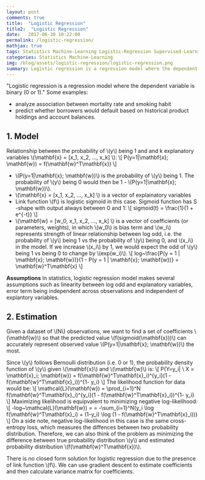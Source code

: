 ```yaml
---
layout: post
comments: true
title:  "Logistic Regression"
title2:  "Logistic Regression"
date:   2017-06-30 10:22:00
permalink: /logistic-regression/
mathjax: true
tags: Statistics Machine-Learning Logistic-Regression Supervised-Learning
categories: Statistics Machine-Learning
img: /blog/assets/logistic-regression/logistic-regression.png
summary: Logistic regression is a regression model where the dependent variable is binary...
---
```



"Logistic regression is a regression model where the dependent variable is binary (0 or 1)."
Some examples:
* analyze association between mortality rate and smoking habit
* predict whether borrowers would default based on historical product holdings and account balances.

## 1. Model
Relationship between the probability of \\(y\\) being 1 and and k explanatory variables \\(\mathbf{x} = [x_1, x_2, ..., x_k] \\):
\\[
P(y=1\|\mathbf{x}; \mathbf{w}) = f(\mathbf{w}^T\mathbf{x})
\\]

* \\(P(y=1\|\mathbf{x}; \mathbf{w})\\) is the probability of \\(y\\) being 1. The probability of \\(y\\) being 0 would then be 1 - \\(P(y=1\|\mathbf{x}; \mathbf{w})\\).
* \\(\mathbf{x} = [x_1, x_2, ..., x_k] \\) is a vector of explainatory variables
* Link function \\(f\\) is logistic sigmoid in this case. Sigmoid function has S -shape with output always between 0 and 1:
\\[
sigmoid(t) = \frac{1}{1 + e^{-t}}
\\]
* \\(\mathbf{w} = [w_0, x_1, x_2, ..., x_k] \\) is a vector of coefficients (or parameters, weights), in which \\(w_0\\) is bias term and \\(w_i\\) represents strength of linear relationship between log odd, i.e. the probability of \\(y\\) being 1 vs the probability of \\(y\\) being 0, and \\(x_i\\) in the model. If we increase \\(x_i\\) by 1, we would expect the odd of \\(y\\) being 1 vs being 0 to change by \\(exp(w_i)\\).
\\[
log~\frac{P(y = 1 \| \mathbf{x}; \mathbf{w})}{1 - P(y = 1 \| \mathbf{x}; \mathbf{w})} = \mathbf{w}^T\mathbf{x}
\\]

__Assumptions__
In statistics, logistic regression model makes several assumptions such as linearity between log odd and explanatory variables, error term being independent across observations and independent of explantory variables.

## 2. Estimation
Given a dataset of \\(N\\) observations, we want to find a set of coefficients \\(\mathbf{w}\\) so that the predicted value \\(f(sigmoid(\mathbf{x}))\\) can accurately represent observed value \\(P(y=1\|\mathbf{x}; \mathbf{w})\\) the most.

Since \\(y\\) follows Bernoulli distribution (i.e. 0 or 1), the probability density function of \\(y\\) given \\(\mathbf{x}\\) and \\(\mathbf{w}\\) is:
\\[
P(Y=y\_i| \ X = \mathbf{x}\_i; \mathbf{w}) = f(\mathbf{w}^T\mathbf{x}\_i)^{y_i}\(1 - f(\mathbf{w}^T\mathbf{x}\_i))^{1- y_i}
\\]
The likelihood function for data would be:
\\[
\mathcal{L}(\mathbf{w}) = \prod_{i=1}^N f(\mathbf{w}^T\mathbf{x}\_i)^{y_i}\(1 - f(\mathbf{w}^T\mathbf{x}\_i))^{1- y_i}
\\]
Maximizing likelihood is equipvalent to minimizing negative log-likelihood:
\\[
\-log~\mathcal{L}(\mathbf{w}) = = -\sum\_{i=1}^N(y\_i \log f(\mathbf{w}^T\mathbf{x}\_i) + (1-y\_i) \log (1 - f(\mathbf{w}^T\mathbf{x}\_i)))
\\]
On a side note, negative log-likelihood in this case is the same cross-entropy loss, which measures the diffences between two probability distribution. Therefore, we can also think of the problem as minimizing the difference between true probability distribution \\(y\\) and estimated probability distribution \\(f(\mathbf{w}^T\mathbf{x})\\).

There is no closed form solution for logistic regression due to the presence of link function \\(f\\). We can use gradient descent to estimate coefficients and then calculate variance matrix for coefficients.

<!--
## 3. Multi-class classification
We can extend logistic regression model to handle cases when the dependent variable is categorical with more than 2 values, i.e. multi-nomial distribution. Several common extensions are:
- __One vs All model:__ Build C logistic regression models, each predicting odd of \\(y\\) being class \\(C\_i\\) vs not being class \\(C\_i\\). Then, choose class with the highest probability out of C predictions.
\\[
log~\frac{P(y = C\_i \| \mathbf{x}; \mathbf{w}\_i)}{1 - P(y = C\_i \| \mathbf{x}; \mathbf{w}\_i)} = \mathbf{w\_i}^T\mathbf{x}
\\]
- __One vs One model:__ Build C(C-1)/2 logistics regression models, each predicting odd of \\(y\\) being class \\(C\_i\\) vs being class \\(C\_j\\). Then, choose class with the most votes out of C(C-1)/2 predictions.
\\[
log~\frac{P(y = C\_i \| \mathbf{x}; \mathbf{w}\_{ij})}{P(y = C\_j \| \mathbf{x}; \mathbf{w}\_{ij})} = \mathbf{w\_{ij}}^T\mathbf{x}
\\]
- __Baseline category logit model:__ similar to One vs All approach. Build (C-1) logistic regression models, each predicting odd of \\(y\\) being class \\(C\_i\\) vs being class \\(C\_1\\). Then, calculate probability for C classes and choose class with the highest probability.
\\[
log~\frac{P(y = C\_i \| \mathbf{x}; \mathbf{w}\_i)}{P(y = C\_1 \| \mathbf{x}; \mathbf{w}\_ij)} = \mathbf{w\_i}^T\mathbf{x}
\\]
- __Cumulative logit model:__ usually apply for ordinal categorical dependent variable. Build (C-1) logistic regression models, each predicting odd of \\(y\\) being not greater than \\(C\_i\\) vs being greater \\(C\_i\\). Then, calculate probability for C classes and choose class with the highest probability.
\\[
log~\frac{P(y <= C\_i \| \mathbf{x}; \mathbf{w}\_i)}{P(y > C\_i \| \mathbf{x}; \mathbf{w}\_i)} = \mathbf{w\_i}^T\mathbf{x}
\\]
- __Adjacent category logit model:__ usually apply for ordinal categorical dependent variable. Build (C-1) logistic regression models, each predicting odd of \\(y\\) being class \\(C\_{i+1}\\) vs being class \\(C\_i\\). Then, calculate probability for C classes and choose class with the highest probability.
\\[
log~\frac{P(y = C\_{i+1} \| \mathbf{x}; \mathbf{w}\_i)}{P(y = C\_i \| \mathbf{x}; \mathbf{w}\_i)} = \mathbf{w\_i}^T\mathbf{x}
\\]

Multi-class classification can also be handled using __Softmax regression model__ which is a neural network model. This model will be discussed in Neural Network.
